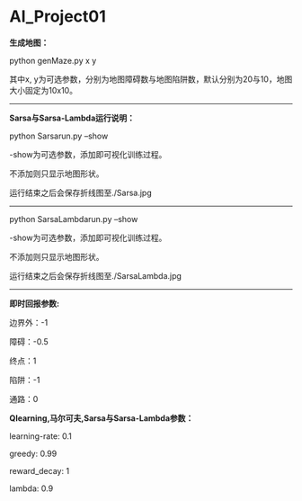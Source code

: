# AI_Project01

**生成地图：**

python genMaze.py x y

其中x, y为可选参数，分别为地图障碍数与地图陷阱数，默认分别为20与10，地图大小固定为10x10。

------

**Sarsa与Sarsa-Lambda运行说明：**

python Sarsarun.py –show

-show为可选参数，添加即可视化训练过程。

不添加则只显示地图形状。

运行结束之后会保存折线图至./Sarsa.jpg

--------

python SarsaLambdarun.py –show

-show为可选参数，添加即可视化训练过程。

不添加则只显示地图形状。

运行结束之后会保存折线图至./SarsaLambda.jpg

-------

**即时回报参数:**

边界外：-1

障碍：-0.5

终点：1

陷阱：-1

通路：0

**Qlearning,马尔可夫,Sarsa与Sarsa-Lambda参数：**

learning-rate: 0.1

greedy: 0.99

reward_decay: 1

lambda: 0.9

 
